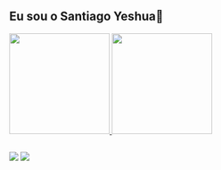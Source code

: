 ## Eu sou o Santiago Yeshua🧉

<div>
<a href="https://github.com/SantiagoYeshua">
  <img loading="lazy" height="180em" src="https://github-readme-stats.vercel.app/api?username=SantiagoYeshua&show_icons=true&theme=dark&include_all_commits=true&count_private=true"/>
  <img loading="lazy" height="180em" src="https://github-readme-stats.vercel.app/api/top-langs/?username=SantiagoYeshua&layout=compact&langs_count=7&theme=dark"/>
</div>

##
  
<div>
  <a href="mailto:sy.iagnecz@gmail.com" target="_blank"><img src="https://img.shields.io/badge/Gmail-D14836?style=for-the-badge&logo=gmail&logoColor=white" target="_blank"></a>
  <a href="https://www.linkedin.com/in/santiagoyeshua/" target="_blank"><img src="https://img.shields.io/badge/LinkedIn-0077B5?style=for-the-badge&logo=linkedin&logoColor=white" target="_blank"></a>
</div>
